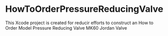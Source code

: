# HowToOrderPressureReducingValve
This Xcode project is created for reducir efforts to construct an How to Order Model Pressure Reducing Valve MK60 Jordan Valve
